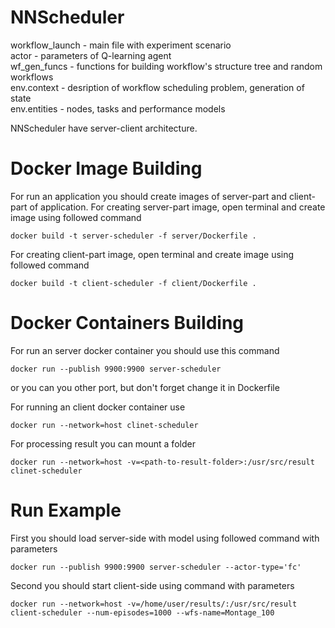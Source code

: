 # NNScheduler
workflow_launch - main file with experiment scenario  
actor - parameters of Q-learning agent  
wf_gen_funcs - functions for building workflow's structure tree and random workflows  
env.context - desription of workflow scheduling problem, generation of state  
env.entities - nodes, tasks and performance models

NNScheduler have server-client architecture.

# Docker Image Building  
For run an application you should create images of server-part and client-part of application.
For creating server-part image, open terminal and create image using followed command

```
docker build -t server-scheduler -f server/Dockerfile . 
``` 

For creating client-part image, open terminal and create image using followed command

```
docker build -t client-scheduler -f client/Dockerfile .
```

# Docker Containers Building

For run an server docker container you should use this command

```
docker run --publish 9900:9900 server-scheduler 
```
or you can you other port, but don't forget change it in Dockerfile

For running an client docker container use

```
docker run --network=host clinet-scheduler
```

For processing result you can mount a folder

```
docker run --network=host -v=<path-to-result-folder>:/usr/src/result clinet-scheduler
```

# Run Example
First you should load server-side with model using followed command with parameters
```
docker run --publish 9900:9900 server-scheduler --actor-type='fc' 
```

Second you should start client-side using command with parameters

```
docker run --network=host -v=/home/user/results/:/usr/src/result client-scheduler --num-episodes=1000 --wfs-name=Montage_100
```
